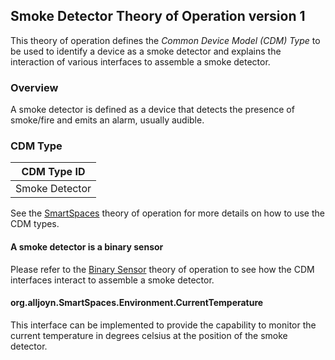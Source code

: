 ## Smoke Detector Theory of Operation version 1

This theory of operation defines the _Common Device Model (CDM) Type_ to be used to identify a device as a smoke detector and explains the interaction of
various interfaces to assemble a smoke detector.

### Overview

A smoke detector is defined as a device that detects the presence of smoke/fire and emits an alarm, usually audible.

### CDM Type

|  CDM Type ID   |
| -------------- |
| Smoke Detector |

See the [SmartSpaces](/org.alljoyn.SmartSpaces/theory-of-operation-v2) theory of operation for more details on how to use the CDM types.

#### A smoke detector is a binary sensor

Please refer to the [Binary Sensor](binary-sensor-theory-of-operation-v1) theory of operation to see how the CDM interfaces interact to assemble
a smoke detector.

#### org.alljoyn.SmartSpaces.Environment.CurrentTemperature

This interface can be implemented to provide the capability to monitor the current temperature in degrees celsius at the position of the smoke detector.